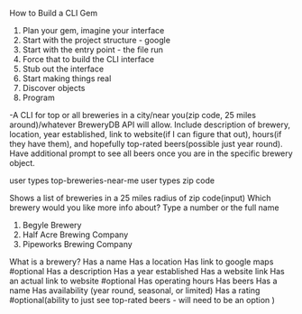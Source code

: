 How to Build a CLI Gem

1. Plan your gem, imagine your interface
2. Start with the project structure - google
3. Start with the entry point - the file run
4. Force that to build the CLI interface
5. Stub out the interface
6. Start making things real
7. Discover objects
8. Program

-A CLI for top or all breweries in a city/near you(zip code, 25 miles around)/whatever BreweryDB API will allow. Include description of brewery, location, year established, link to website(if I can figure that out), hours(if they have them), and hopefully top-rated beers(possible just year round). Have additional prompt to see all beers once you are in the specific brewery object.

user types top-breweries-near-me user types zip code

Shows a list of breweries in a 25 miles radius of zip code(input) Which brewery would you like more info about? Type a number or the full name

1. Begyle Brewery
2. Half Acre Brewing Company
3. Pipeworks Brewing Company

What is a brewery?
Has a name
Has a location
    Has link to google maps #optional
Has a description
Has a year established
Has a website link
    Has an actual link to website #optional
Has operating hours
Has beers
    Has a name
    Has availability (year round, seasonal, or limited)
    Has a rating #optional(ability to just see top-rated beers - will need to be an option )
